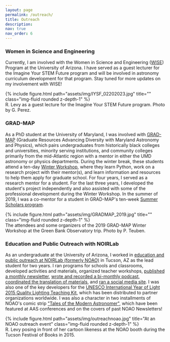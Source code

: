 ```yaml
---
layout: page
permalink: /outreach/
title: Outreach
description: 
nav: true
nav_order: 6
---
```


### Women in Science and Engineering
Currently, I am involved with the Women in Science and Engineering ([WISE](https://wise.arizona.edu/)) Program at the University of Arizona. I have served as a guest lecturer for the Imagine Your STEM Future program and will be involved in astronomy curriculum development for that program. Stay tuned for more updates on my involvement with WISE!

<div class="col-sm mt-3 mt-md-0">
        {% include figure.html path="assets/img/IYSF_02202023.jpg" title="" class="img-fluid rounded z-depth-1" %}
    </div>
<div class="caption">
    R. Levy as a guest lecture for the Imagine Your STEM Future program. Photo by G. Perez.
</div>

### GRAD-MAP
As a PhD student at the University of Maryland, I was involved with [GRAD-MAP](http://www.umdgradmap.org) (Graduate Resources Advancing Diversity with Maryland Astronomy and Physics), which pairs undergraduates from historically black colleges and universities, minority serving institutions, and community colleges primarily from the mid-Atlantic region with a mentor in either the UMD astronomy or physics departments. During the winter break, these students attend a ten-day [Winter Workshop](https://www.umdgradmap.org/copy-of-winter-workshop), where they learn Python, work on a research project with their mentor(s), and learn information and resources to help them apply for graduate school. For four years, I served as a research mentor for a student. For the last three years, I developed the student's project independently and also assisted with some of the professional development during the Winter Workshop. In the summer of 2019, I was a co-mentor for a student in GRAD-MAP's ten-week [Summer Scholars program](https://www.umdgradmap.org/summer-scholars-1).

<div class="col-sm mt-3 mt-md-0">
        {% include figure.html path="assets/img/GRADMAP_2019.jpg" title="" class="img-fluid rounded z-depth-1" %}
    </div>
<div class="caption">
    The attendees and some organizers of the 2019 GRAD-MAP Winter Workshop at the Green Bank Observatory trip. Photo by P. Teuben.
</div>

### Education and Public Outreach with NOIRLab
As an undergraduate at the University of Arizona, I worked in [education and public outreach at NOIRLab (formerly NOAO)](https://noirlab.edu/public/products/educational-programs/) in Tucson, AZ as the lead student for two years. I ran programs for schools and classrooms, developed activities and materials, organized teacher workshops, [published a monthly newsletter](https://www.globeatnight.org/news.php), [wrote and recorded a bi-monthly podcast](https://cosmoquest.org/x/365daysofastronomy/category/podcast/globe-at-night-podcast/),  [coordinated the translation of materials](https://www.globeatnight.org/downloads), and [ran a social media site](https://www.facebook.com/GLOBEatNight). I was also one of the key developers for the [UNESCO International Year of Light 2015 Quality Lighting Teaching Kit](https://noirlab.edu/public/products/education/edu001/), which has been distributed to partner organizations worldwide. I was also a character in two installments of NOAO's comic strip ["Tales of the Modern Astronomer"](https://noirlab.edu/public/media/archives/education/pdf/edu003.pdf), which have been featured at AAS conferences and on the covers of past NOAO Newsletters!

<div class="col-sm mt-3 mt-md-0">
        {% include figure.html path="assets/img/outreachnoao.jpg" title="At an NOAO outreach event" class="img-fluid rounded z-depth-1" %}
    </div>
<div class="caption">
    R. Levy posing in front of her cartoon likeness at the NOAO booth during the Tucson Festival of Books in 2015.
</div>